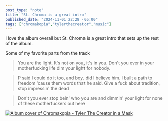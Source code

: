 ```yaml
---
post_type: "note" 
title: "St. Chroma is a great intro"
published_date: "2024-11-01 22:28 -05:00"
tags: ["chromakopia","tylerthecreator","music"]
---
```


I love the album overall but St. Chroma is a great intro that sets up the rest of the album. 

Some of my favorite parts from the track

> You are the light. It's not on you, it's in you. Don't you ever in your motherfucking life dim your light for nobody.

> P said I could do it too, and boy, did I believe him. I built a path to freedom 'cause them words that he said. Give a fuck about tradition, stop impressin' the dead

> Don't you ever stop bein' who you are and dimmin' your light for none of these motherfuckers out here

[![Album cover of Chromakopia - Tyler The Creator in a Mask](http://img.youtube.com/vi/hCcwCv3G1FQ/0.jpg)](https://www.youtube.com/watch?v=hCcwCv3G1FQ "Album cover of Chromakopia - Tyler The Creator in a Mask")